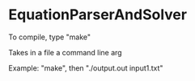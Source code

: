 # EquationParserAndSolver

To compile, type "make"

Takes in a file a command line arg

Example: "make", then "./output.out input1.txt"
